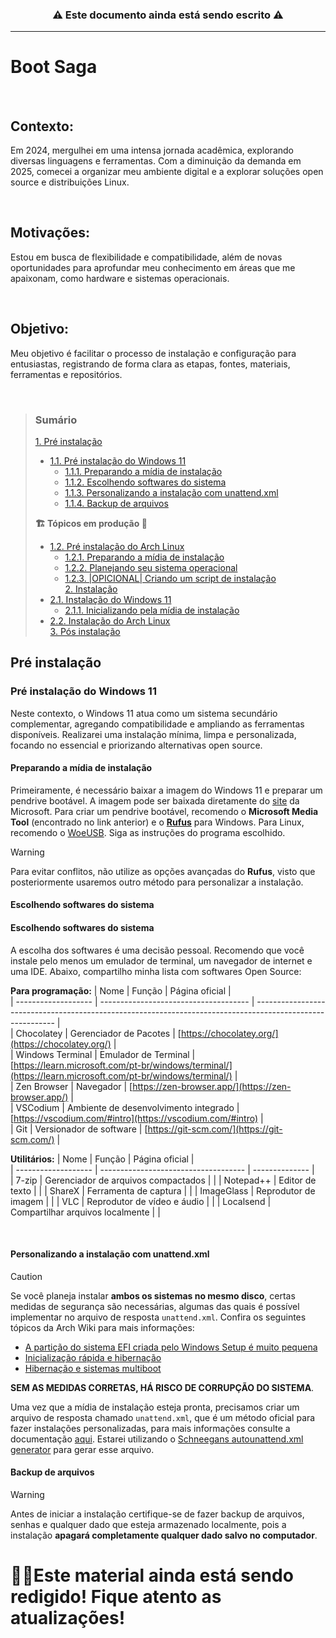<h3 align=center> ⚠️ Este documento ainda está sendo escrito ⚠️  </h2>

***
# Boot Saga

<br>

## Contexto:
Em 2024, mergulhei em uma intensa jornada acadêmica, explorando diversas linguagens e ferramentas. Com a diminuição da demanda em 2025, comecei a organizar meu ambiente digital e a explorar soluções open source e distribuições Linux.

<br>

## Motivações:
Estou em busca de flexibilidade e compatibilidade, além de novas oportunidades para aprofundar meu conhecimento em áreas que me apaixonam, como hardware e sistemas operacionais.

<br>

## Objetivo:
Meu objetivo é facilitar o processo de instalação e configuração para entusiastas, registrando de forma clara as etapas, fontes, materiais, ferramentas e repositórios.

<br>

> ### Sumário  
> [1. Pré instalação](#pr%C3%A9-instala%C3%A7%C3%A3o)  
> * [1.1. Pré instalação do Windows 11](#pr%C3%A9-instala%C3%A7%C3%A3o-do-windows-11)  
>   * [1.1.1. Preparando a mídia de instalação](#preparando-a-m%C3%ADdia-de-instala%C3%A7%C3%A3o)  
>   * [1.1.2. Escolhendo softwares do sistema](#escolhendo-softwares-do-sistema)  
>   * [1.1.3. Personalizando a instalação com unattend.xml](#personalizando-a-instala%C3%A7%C3%A3o-com-unattendxml)
>   * [1.1.4. Backup de arquivos](#backup-de-arquivos)
> 
> **🏗️ Tópicos em produção 🚧**
> 
> * [1.2. Pré instalação do Arch Linux]()  
>   * [1.2.1. Preparando a mídia de instalação]()
>   * [1.2.2. Planejando seu sistema operacional]()
>   * [1.2.3. |OPICIONAL| Criando um script de instalação]()  
> [2. Instalação]()  
> * [2.1. Instalação do Windows 11]()
>   * [2.1.1. Inicializando pela mídia de instalação]()  
> * [2.2. Instalação do Arch Linux]()  
> [3. Pós instalação]()  

## Pré instalação

### Pré instalação do Windows 11

Neste contexto, o Windows 11 atua como um sistema secundário complementar, agregando compatibilidade e ampliando as ferramentas disponíveis. Realizarei uma instalação mínima, limpa e personalizada, focando no essencial e priorizando alternativas open source.

#### Preparando a mídia de instalação

Primeiramente, é necessário baixar a imagem do Windows 11 e preparar um pendrive bootável. A imagem pode ser baixada diretamente do [site](https://www.microsoft.com/pt-br/software-download/windows11) da Microsoft. Para criar um pendrive bootável, recomendo o **Microsoft Media Tool** (encontrado no link anterior) e o [**Rufus**](https://rufus.ie/pt_BR/) para Windows. Para Linux, recomendo o [WoeUSB](https://github.com/WoeUSB/WoeUSB). Siga as instruções do programa escolhido.
> [!WARNING]  
> Para evitar conflitos, não utilize as opções avançadas do **Rufus**, visto que posteriormente usaremos outro método para personalizar a instalação.

#### Escolhendo softwares do sistema

#### Escolhendo softwares do sistema

A escolha dos softwares é uma decisão pessoal. Recomendo que você instale pelo menos um emulador de terminal, um navegador de internet e uma IDE. Abaixo, compartilho minha lista com softwares Open Source:

**Para programação:**
| Nome                | Função                                | Página oficial                                                                                             |  
| ------------------- | ------------------------------------- | ---------------------------------------------------------------------------------------------------------- |  
| Chocolatey          | Gerenciador de Pacotes                | [https://chocolatey.org/](https://chocolatey.org/)                                                         |  
| Windows Terminal    | Emulador de Terminal                  | [https://learn.microsoft.com/pt-br/windows/terminal/](https://learn.microsoft.com/pt-br/windows/terminal/) |  
| Zen Browser         | Navegador                             | [https://zen-browser.app/](https://zen-browser.app/)                                                       |  
| VSCodium            | Ambiente de desenvolvimento integrado | [https://vscodium.com/#intro](https://vscodium.com/#intro)                                                 |  
| Git                 | Versionador de software               | [https://git-scm.com/](https://git-scm.com/)                                                               |  

**Utilitários:**
| Nome                | Função                               | Página oficial |  
| ------------------- | ------------------------------------ | -------------- |  
| 7-zip               | Gerenciador de arquivos compactados  | []() |
| Notepad++           | Editor de texto                      | []() |
| ShareX              | Ferramenta de captura                | []() |
| ImageGlass          | Reprodutor de imagem                 | []() |
| VLC                 | Reprodutor de vídeo e áudio          | []() |
| Localsend           | Compartilhar arquivos localmente     | []() |

<br>

#### Personalizando a instalação com unattend.xml

> [!CAUTION]  
> Se você planeja instalar **ambos os sistemas no mesmo disco**, certas medidas de segurança são necessárias, algumas das quais é possível implementar no arquivo de resposta `unattend.xml`. Confira os seguintes tópicos da Arch Wiki para mais informações:
> * [A partição do sistema EFI criada pelo Windows Setup é muito pequena](https://wiki.archlinux.org/title/Dual_boot_with_Windows#The_EFI_system_partition_created_by_Windows_Setup_is_too_small)
> * [Inicialização rápida e hibernação](https://wiki.archlinux.org/title/Dual_boot_with_Windows#Fast_Startup_and_hibernation)
> * [Hibernação e sistemas multiboot](https://wiki.archlinux.org/title/EFI_system_partition#Hibernation_and_multi_boot_systems)
>
> **SEM AS MEDIDAS CORRETAS, HÁ RISCO DE CORRUPÇÃO DO SISTEMA**.

Uma vez que a mídia de instalação esteja pronta, precisamos criar um arquivo de resposta chamado `unattend.xml`, que é um método oficial para fazer instalações personalizadas, para mais informações consulte a documentação [aqui](https://learn.microsoft.com/pt-br/windows-hardware/manufacture/desktop/update-windows-settings-and-scripts-create-your-own-answer-file-sxs?view=windows-11). Estarei utilizando o [Schneegans autounattend.xml generator](https://schneegans.de/windows/unattend-generator/?) para gerar esse arquivo.  


#### Backup de arquivos

> [!WARNING]
> Antes de iniciar a instalação certifique-se de fazer backup de arquivos, senhas e qualquer dado que esteja armazenado localmente, pois a instalação **apagará completamente qualquer dado salvo no computador**.

# 👷‍♂️Este material ainda está sendo redigido! Fique atento as atualizações!
